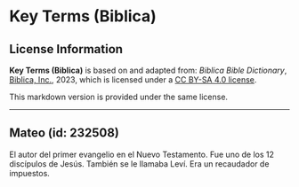 # Key Terms (Biblica)

## License Information

**Key Terms (Biblica)** is based on and adapted from: _Biblica Bible Dictionary_, [Biblica, Inc.](https://www.biblica.com/), 2023, which is licensed under a [CC BY-SA 4.0 license](https://creativecommons.org/licenses/by-sa/4.0/legalcode.en).

This markdown version is provided under the same license.



--------------------------------

## Mateo (id: 232508)

El autor del primer evangelio en el Nuevo Testamento. Fue uno de los 12 discípulos de Jesús. También se le llamaba Leví. Era un recaudador de impuestos.


